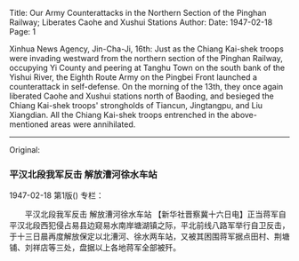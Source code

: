Title: Our Army Counterattacks in the Northern Section of the Pinghan Railway; Liberates Caohe and Xushui Stations
Author:
Date: 1947-02-18
Page: 1

Xinhua News Agency, Jin-Cha-Ji, 16th: Just as the Chiang Kai-shek troops were invading westward from the northern section of the Pinghan Railway, occupying Yi County and peering at Tanghu Town on the south bank of the Yishui River, the Eighth Route Army on the Pingbei Front launched a counterattack in self-defense. On the morning of the 13th, they once again liberated Caohe and Xushui stations north of Baoding, and besieged the Chiang Kai-shek troops' strongholds of Tiancun, Jingtangpu, and Liu Xiangdian. All the Chiang Kai-shek troops entrenched in the above-mentioned areas were annihilated.



<hr /> 

Original: 


### 平汉北段我军反击  解放漕河徐水车站

1947-02-18
第1版()
专栏：

　　平汉北段我军反击
    解放漕河徐水车站
    【新华社晋察冀十六日电】正当蒋军自平汉北段西犯侵占易县边窥易水南岸塘湖镇之际，平北前线八路军举行自卫反击，于十三日晨再度解放保定以北漕河、徐水两车站，又被其困围蒋军据点田村、荆塘铺、刘祥店等三处，盘据以上各地蒋军全部被歼。
